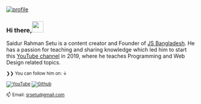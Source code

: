 <a href="https://youtube.com/JSBangladesh/?sub_confirmation=1" target="_blank">
<img src="https://saidur.dev/wp-content/uploads/2021/05/saidur-rahman.jpg" alt="profile" />
</a>

### Hi there,<img src="https://media.giphy.com/media/hvRJCLFzcasrR4ia7z/giphy.gif" width="30px">

Saidur Rahman Setu is a content creator and Founder of <a href="https://jsbangladesh.com">JS Bangladesh</a>. He has a passion for teaching and sharing knowledge which led him to start this [YouTube channel](https://youtube.com/JSBangladesh) in 2019, where he teaches Programming and Web Design related topics.

</p>

<small>❯❯ You can follow him on: ↓</strong>

[![YouTube](https://img.shields.io/youtube/channel/subscribers/UCC-aIlmCJvIERahr2spCEDg?label=YouTube&style=social)][y]
[![Github](https://img.shields.io/github/followers/srsetu?style=social&label=Follow)][g]

[y]: https://youtube.com/JSBangladesh
[t]: https://twitter.com/srsetu
[g]: https://github.com/srsetu


📫 Email: srsetu@gmail.com
